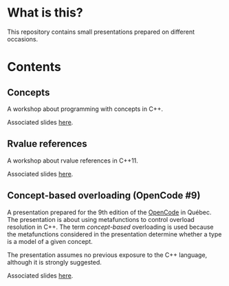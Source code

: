 # What is this?
This repository contains small presentations prepared on different occasions.

# Contents

## Concepts
A workshop about programming with concepts in C++.

Associated slides [here](http://goo.gl/LTL6z).

## Rvalue references
A workshop about rvalue references in C++11.

Associated slides [here](http://goo.gl/SMOLu).

## Concept-based overloading (OpenCode #9)
A presentation prepared for the 9th edition of the
[OpenCode](http://opencode.ca) in Québec. The presentation is about using
metafunctions to control overload resolution in C++. The term _concept-based_
overloading is used because the metafunctions considered in the presentation
determine whether a type is a model of a given concept.

The presentation assumes no previous exposure to the C++ language, although
it is strongly suggested.

Associated slides [here](http://goo.gl/JDU6W).
